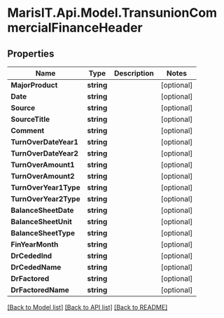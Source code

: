 
# MarisIT.Api.Model.TransunionCommercialFinanceHeader

## Properties

Name | Type | Description | Notes
------------ | ------------- | ------------- | -------------
**MajorProduct** | **string** |  | [optional] 
**Date** | **string** |  | [optional] 
**Source** | **string** |  | [optional] 
**SourceTitle** | **string** |  | [optional] 
**Comment** | **string** |  | [optional] 
**TurnOverDateYear1** | **string** |  | [optional] 
**TurnOverDateYear2** | **string** |  | [optional] 
**TurnOverAmount1** | **string** |  | [optional] 
**TurnOverAmount2** | **string** |  | [optional] 
**TurnOverYear1Type** | **string** |  | [optional] 
**TurnOverYear2Type** | **string** |  | [optional] 
**BalanceSheetDate** | **string** |  | [optional] 
**BalanceSheetUnit** | **string** |  | [optional] 
**BalanceSheetType** | **string** |  | [optional] 
**FinYearMonth** | **string** |  | [optional] 
**DrCededInd** | **string** |  | [optional] 
**DrCededName** | **string** |  | [optional] 
**DrFactored** | **string** |  | [optional] 
**DrFactoredName** | **string** |  | [optional] 

[[Back to Model list]](../README.md#documentation-for-models)
[[Back to API list]](../README.md#documentation-for-api-endpoints)
[[Back to README]](../README.md)


